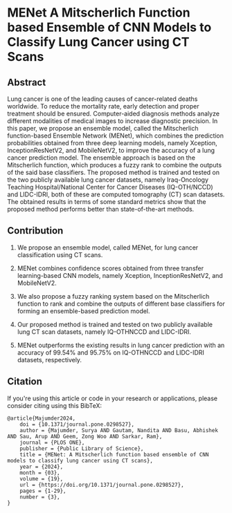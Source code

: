 # MENet A Mitscherlich Function based Ensemble of CNN Models to Classify Lung Cancer using CT Scans

## Abstract
Lung cancer is one of the leading causes of cancer-related deaths worldwide. To reduce the mortality rate, early detection and proper treatment should be ensured. Computer-aided diagnosis methods analyze different modalities of medical images to increase diagnostic precision. In this paper, we propose an ensemble model, called the Mitscherlich function-based Ensemble Network (MENet), which combines the prediction probabilities obtained from three deep learning models, namely Xception, InceptionResNetV2, and MobileNetV2, to improve the accuracy of a lung cancer prediction model. The ensemble approach is based on the Mitscherlich function, which produces a fuzzy rank to combine the outputs of the said base classifiers. The proposed method is trained and tested on the two publicly available lung cancer datasets, namely Iraq-Oncology Teaching Hospital/National Center for Cancer Diseases (IQ-OTH/NCCD) and LIDC-IDRI, both of these are computed tomography (CT) scan datasets. The obtained results in terms of some standard metrics show that the proposed method performs better than state-of-the-art methods. 


## Contribution
1. We propose an ensemble model, called MENet, for lung cancer classification using CT scans.

2. MENet combines confidence scores obtained from three transfer learning-based CNN models, namely Xception, InceptionResNetV2, and MobileNetV2.

3. We also propose a fuzzy ranking system based on the Mitscherlich function to rank and combine the outputs of different base classifiers for forming an ensemble-based prediction model.
   
4. Our proposed method is trained and tested on two publicly available lung CT scan datasets, namely IQ-OTHNCCD and LIDC-IDRI.

5. MENet outperforms the existing results in lung cancer prediction with an accuracy of 99.54% and 95.75% on IQ-OTHNCCD and LIDC-IDRI datasets, respectively.

## Citation
If you're using this article or code in your research or applications, please consider citing using this BibTeX:

```
@article{Majumder2024,
    doi = {10.1371/journal.pone.0298527},
    author = {Majumder, Surya AND Gautam, Nandita AND Basu, Abhishek AND Sau, Arup AND Geem, Zong Woo AND Sarkar, Ram},
    journal = {PLOS ONE},
    publisher = {Public Library of Science},
    title = {MENet: A Mitscherlich function based ensemble of CNN models to classify lung cancer using CT scans},
    year = {2024},
    month = {03},
    volume = {19},
    url = {https://doi.org/10.1371/journal.pone.0298527},
    pages = {1-29},
    number = {3},
}
```
